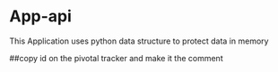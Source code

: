 # App-api
This  Application  uses python data structure to protect data in memory

##copy id on the pivotal tracker and make it the comment 
